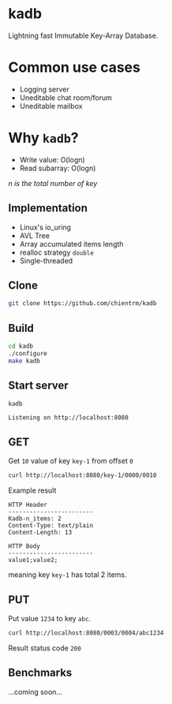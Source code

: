 # kadb

Lightning fast Immutable Key-Array Database.

# Common use cases

- Logging server
- Uneditable chat room/forum
- Uneditable mailbox

# Why `kadb`?

- Write value: O(logn)
- Read subarray: O(logn)

_n is the total number of key_

## Implementation

- Linux's io_uring
- AVL Tree
- Array accumulated items length
- realloc strategy `double`
- Single-threaded

## Clone
```bash
git clone https://github.com/chientrm/kadb
```

## Build

```bash
cd kadb
./configure
make kadb
```

## Start server

```bash
kadb
```

`Listening on http://localhost:8080`

## GET

Get `10` value of key `key-1` from offset `0`

```bash
curl http://localhost:8080/key-1/0000/0010
```

Example result

```
HTTP Header
------------------------
Kadb-n_items: 2
Content-Type: text/plain
Content-Length: 13

HTTP Body
------------------------
value1;value2;
```

meaning key `key-1` has total 2 items.

## PUT

Put value `1234` to key `abc`.
```bash
curl http://localhost:8080/0003/0004/abc1234
```

Result status code `200`

## Benchmarks

...coming soon...